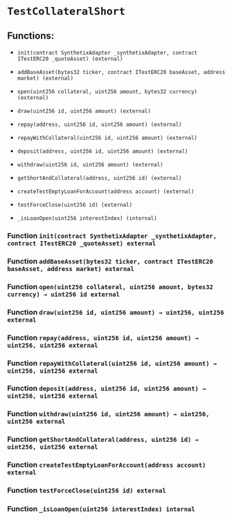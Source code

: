 # `TestCollateralShort`

## Functions:

- `init(contract SynthetixAdapter _synthetixAdapter, contract ITestERC20 _quoteAsset) (external)`

- `addBaseAsset(bytes32 ticker, contract ITestERC20 baseAsset, address market) (external)`

- `open(uint256 collateral, uint256 amount, bytes32 currency) (external)`

- `draw(uint256 id, uint256 amount) (external)`

- `repay(address, uint256 id, uint256 amount) (external)`

- `repayWithCollateral(uint256 id, uint256 amount) (external)`

- `deposit(address, uint256 id, uint256 amount) (external)`

- `withdraw(uint256 id, uint256 amount) (external)`

- `getShortAndCollateral(address, uint256 id) (external)`

- `createTestEmptyLoanForAccount(address account) (external)`

- `testForceClose(uint256 id) (external)`

- `_isLoanOpen(uint256 interestIndex) (internal)`

### Function `init(contract SynthetixAdapter _synthetixAdapter, contract ITestERC20 _quoteAsset) external`

### Function `addBaseAsset(bytes32 ticker, contract ITestERC20 baseAsset, address market) external`

### Function `open(uint256 collateral, uint256 amount, bytes32 currency) → uint256 id external`

### Function `draw(uint256 id, uint256 amount) → uint256, uint256 external`

### Function `repay(address, uint256 id, uint256 amount) → uint256, uint256 external`

### Function `repayWithCollateral(uint256 id, uint256 amount) → uint256, uint256 external`

### Function `deposit(address, uint256 id, uint256 amount) → uint256, uint256 external`

### Function `withdraw(uint256 id, uint256 amount) → uint256, uint256 external`

### Function `getShortAndCollateral(address, uint256 id) → uint256, uint256 external`

### Function `createTestEmptyLoanForAccount(address account) external`

### Function `testForceClose(uint256 id) external`

### Function `_isLoanOpen(uint256 interestIndex) internal`
